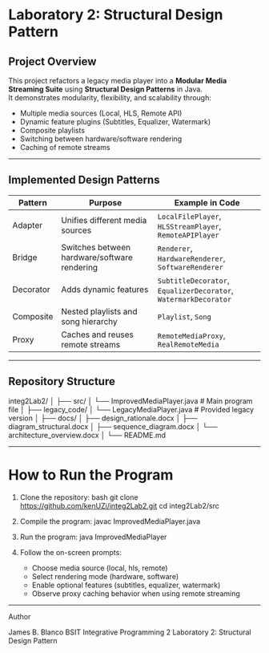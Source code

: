 # Laboratory 2: Structural Design Pattern  

## Project Overview  
This project refactors a legacy media player into a **Modular Media Streaming Suite** using **Structural Design Patterns** in Java.  
It demonstrates modularity, flexibility, and scalability through:  
- Multiple media sources (Local, HLS, Remote API)  
- Dynamic feature plugins (Subtitles, Equalizer, Watermark)  
- Composite playlists  
- Switching between hardware/software rendering  
- Caching of remote streams  

---

## Implemented Design Patterns  

 Pattern   | Purpose                                      | Example in Code 
-----------|----------------------------------------------|----------------------------------------------------------------
 Adapter   | Unifies different media sources              | `LocalFilePlayer`, `HLSStreamPlayer`, `RemoteAPIPlayer` 
 Bridge    | Switches between hardware/software rendering | `Renderer`, `HardwareRenderer`, `SoftwareRenderer` 
 Decorator | Adds dynamic features                        | `SubtitleDecorator`, `EqualizerDecorator`, `WatermarkDecorator` 
 Composite | Nested playlists and song hierarchy          | `Playlist`, `Song` 
 Proxy     | Caches and reuses remote streams             | `RemoteMediaProxy`, `RealRemoteMedia` 

---

## Repository Structure  

integ2Lab2/
│
├── src/
│ └── ImprovedMediaPlayer.java # Main program file
│
├── legacy_code/
│ └── LegacyMediaPlayer.java # Provided legacy version
│
├── docs/
│ ├── design_rationale.docx
│ ├── diagram_structural.docx
│ ├── sequence_diagram.docx
│ └── architecture_overview.docx
│
└── README.md


---

# How to Run the Program

1. Clone the repository:
   bash
   git clone https://github.com/kenUZi/integ2Lab2.git
   cd integ2Lab2/src

2. Compile the program:
   javac ImprovedMediaPlayer.java


3. Run the program:
   java ImprovedMediaPlayer


4. Follow the on-screen prompts:
   - Choose media source (local, hls, remote)
   - Select rendering mode (hardware, software)
   - Enable optional features (subtitles, equalizer, watermark)
   - Observe proxy caching behavior when using remote streaming

---

Author

James B. Blanco
BSIT
Integrative Programming 2
Laboratory 2: Structural Design Pattern